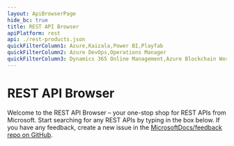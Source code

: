```yaml
---
layout: ApiBrowserPage
hide_bc: true
title: REST API Browser
apiPlatform: rest
api: ./rest-products.json
quickFilterColumn1: Azure,Kaizala,Power BI,Playfab
quickFilterColumn2: Azure DevOps,Operations Manager
quickFilterColumn3: Dynamics 365 Online Management,Azure Blockchain Workbench
---
```

# REST API Browser

Welcome to the REST API Browser – your one-stop shop for REST APIs from Microsoft. Start searching for any REST APIs by typing in the box below. If you have any feedback, create a new issue in the [MicrosoftDocs/feedback repo on GitHub](https://github.com/MicrosoftDocs/feedback/issues).

